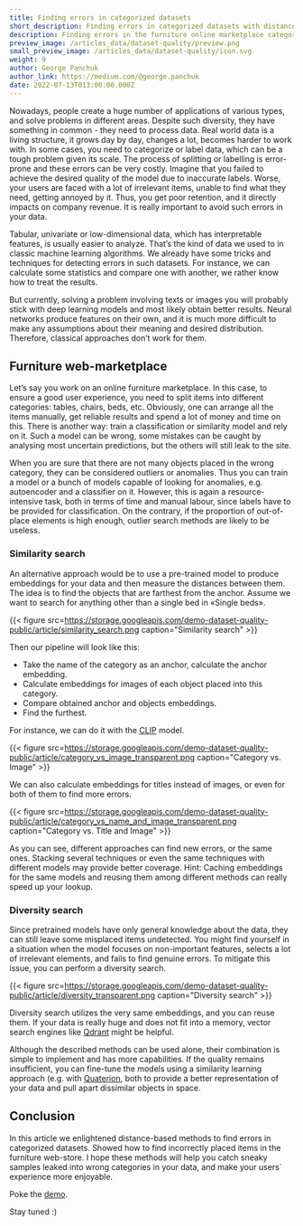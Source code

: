 ```yaml
---
title: Finding errors in categorized datasets
short_description: Finding errors in categorized datasets with distance-based methods
description: Finding errors in the furniture online marketplace categories with distance-based methods.
preview_image: /articles_data/dataset-quality/preview.png
small_preview_image: /articles_data/dataset-quality/icon.svg
weight: 9
author: George Panchuk
author_link: https://medium.com/@george.panchuk
date: 2022-07-13T013:00:00.000Z
---
```



Nowadays, people create a huge number of applications of various types, and solve problems in different areas.
Despite such diversity, they have something in common - they need to process data.
Real world data is a living structure, it grows day by day, changes a lot, becomes harder to work with.
In some cases, you need to categorize or label data, which can be a tough problem given its scale.
The process of splitting or labelling is error-prone and these errors can be very costly.
Imagine that you failed to achieve the desired quality of the model due to inaccurate labels.
Worse, your users are faced with a lot of irrelevant items, unable to find what they need, getting annoyed by it.
Thus, you get poor retention, and it directly impacts on company revenue.
It is really important to avoid such errors in your data.

Tabular, univariate or low-dimensional data, which has interpretable features, is usually easier to analyze. 
That’s the kind of data we used to in classic machine learning algorithms.
We already have some tricks and techniques for detecting errors in such datasets. 
For instance, we can calculate some statistics and compare one with another, we rather know how to treat the results.

But currently, solving a problem involving texts or images you will probably stick with deep learning models and most likely obtain better results. 
Neural networks produce features on their own, and it is much more difficult to make any assumptions about their meaning and desired distribution. 
Therefore, classical approaches don’t work for them.

## Furniture web-marketplace

Let’s say you work on an online furniture marketplace. 
In this case, to ensure a good user experience, you need to split items into different categories: tables, chairs, beds, etc. 
Obviously, one can arrange all the items manually, get reliable results and spend a lot of money and time on this.
There is another way: train a classification or similarity model and rely on it. 
Such a model can be wrong, some mistakes can be caught by analysing most uncertain predictions, but the others will still leak to the site. 

When you are sure that there are not many objects placed in the wrong category, they can be considered outliers or anomalies. 
Thus you can train a model or a bunch of models capable of looking for anomalies, e.g. autoencoder and a classifier on it.
However, this is again a resource-intensive task, both in terms of time and manual labour, since labels have to be provided for classification.
On the contrary, if the proportion of out-of-place elements is high enough, outlier search methods are likely to be useless.

### Similarity search

An alternative approach would be to use a pre-trained model to produce embeddings for your data and then measure the distances between them. 
The idea is to find the objects that are farthest from the anchor. 
Assume we want to search for anything other than a single bed in «Single beds».

{{< figure src=https://storage.googleapis.com/demo-dataset-quality-public/article/similarity_search.png caption="Similarity search" >}}

Then our pipeline will look like this:
- Take the name of the category as an anchor, calculate the anchor embedding.
- Calculate embeddings for images of each object placed into this category.
- Compare obtained anchor and objects embeddings.
- Find the furthest.

For instance, we can do it with the [CLIP](https://huggingface.co/sentence-transformers/clip-ViT-B-32-multilingual-v1) model.

{{< figure src=https://storage.googleapis.com/demo-dataset-quality-public/article/category_vs_image_transparent.png caption="Category vs. Image" >}}

We can also calculate embeddings for titles instead of images, or even for both of them to find more errors.

{{< figure src=https://storage.googleapis.com/demo-dataset-quality-public/article/category_vs_name_and_image_transparent.png caption="Category vs. Title and Image" >}}

As you can see, different approaches can find new errors, or the same ones. 
Stacking several techniques or even the same techniques with different models may provide better coverage. 
Hint: Caching embeddings for the same models and reusing them among different methods can really speed up your lookup.


### Diversity search

Since pretrained models have only general knowledge about the data, they can still leave some misplaced items undetected. 
You might find yourself in a situation when the model focuses on non-important features, selects a lot of irrelevant elements, and fails to find genuine errors. 
To mitigate this issue, you can perform a diversity search.

{{< figure src=https://storage.googleapis.com/demo-dataset-quality-public/article/diversity_transparent.png caption="Diversity search" >}}

Diversity search utilizes the very same embeddings, and you can reuse them.
If your data is really huge and does not fit into a memory, vector search engines like [Qdrant](https://qdrant.tech/) might be helpful.

Although the described methods can be used alone, their combination is simple to implement and has more capabilities. 
If the quality remains insufficient, you can fine-tune the models using a similarity learning approach (e.g. with [Quaterion](https://quaterion.qdrant.tech), both to provide a better representation of your data and pull apart dissimilar objects in space.

## Conclusion

In this article we enlightened distance-based methods to find errors in categorized datasets.
Showed how to find incorrectly placed items in the furniture web-store.
I hope these methods will help you catch sneaky samples leaked into wrong categories in your data, and make your users` experience more enjoyable.

Poke the [demo](https://dataset-quality.qdrant.tech).

Stay tuned :)



